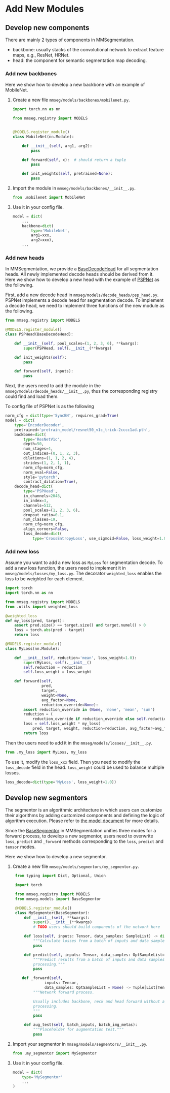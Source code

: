 # Add New Modules

## Develop new components

There are mainly 2 types of components in MMSegmentation.

- backbone: usually stacks of the convolutional network to extract feature maps, e.g., ResNet, HRNet.
- head: the component for semantic segmentation map decoding.

### Add new backbones

Here we show how to develop a new backbone with an example of MobileNet.

1. Create a new file `mmseg/models/backbones/mobilenet.py`.

   ```python
   import torch.nn as nn

   from mmseg.registry import MODELS


   @MODELS.register_module()
   class MobileNet(nn.Module):

       def __init__(self, arg1, arg2):
           pass

       def forward(self, x):  # should return a tuple
           pass

       def init_weights(self, pretrained=None):
           pass
   ```

2. Import the module in `mmseg/models/backbones/__init__.py`.

   ```python
   from .mobilenet import MobileNet
   ```

3. Use it in your config file.

   ```python
   model = dict(
       ...
       backbone=dict(
           type='MobileNet',
           arg1=xxx,
           arg2=xxx),
       ...
   ```

### Add new heads

In MMSegmentation, we provide a [BaseDecodeHead](https://github.com/open-mmlab/mmsegmentation/blob/1.x/mmseg/models/decode_heads/decode_head.py#L17) for all segmentation heads.
All newly implemented decode heads should be derived from it.
Here we show how to develop a new head with the example of [PSPNet](https://arxiv.org/abs/1612.01105) as the following.

First, add a new decode head in `mmseg/models/decode_heads/psp_head.py`.
PSPNet implements a decode head for segmentation decode.
To implement a decode head, we need to implement three functions of the new module as the following.

```python
from mmseg.registry import MODELS

@MODELS.register_module()
class PSPHead(BaseDecodeHead):

    def __init__(self, pool_scales=(1, 2, 3, 6), **kwargs):
        super(PSPHead, self).__init__(**kwargs)

    def init_weights(self):
        pass

    def forward(self, inputs):
        pass
```

Next, the users need to add the module in the `mmseg/models/decode_heads/__init__.py`, thus the corresponding registry could find and load them.

To config file of PSPNet is as the following

```python
norm_cfg = dict(type='SyncBN', requires_grad=True)
model = dict(
    type='EncoderDecoder',
    pretrained='pretrain_model/resnet50_v1c_trick-2cccc1ad.pth',
    backbone=dict(
        type='ResNetV1c',
        depth=50,
        num_stages=4,
        out_indices=(0, 1, 2, 3),
        dilations=(1, 1, 2, 4),
        strides=(1, 2, 1, 1),
        norm_cfg=norm_cfg,
        norm_eval=False,
        style='pytorch',
        contract_dilation=True),
    decode_head=dict(
        type='PSPHead',
        in_channels=2048,
        in_index=3,
        channels=512,
        pool_scales=(1, 2, 3, 6),
        dropout_ratio=0.1,
        num_classes=19,
        norm_cfg=norm_cfg,
        align_corners=False,
        loss_decode=dict(
            type='CrossEntropyLoss', use_sigmoid=False, loss_weight=1.0)))

```

### Add new loss

Assume you want to add a new loss as `MyLoss` for segmentation decode.
To add a new loss function, the users need to implement it in `mmseg/models/losses/my_loss.py`.
The decorator `weighted_loss` enables the loss to be weighted for each element.

```python
import torch
import torch.nn as nn

from mmseg.registry import MODELS
from .utils import weighted_loss

@weighted_loss
def my_loss(pred, target):
    assert pred.size() == target.size() and target.numel() > 0
    loss = torch.abs(pred - target)
    return loss

@MODELS.register_module()
class MyLoss(nn.Module):

    def __init__(self, reduction='mean', loss_weight=1.0):
        super(MyLoss, self).__init__()
        self.reduction = reduction
        self.loss_weight = loss_weight

    def forward(self,
                pred,
                target,
                weight=None,
                avg_factor=None,
                reduction_override=None):
        assert reduction_override in (None, 'none', 'mean', 'sum')
        reduction = (
            reduction_override if reduction_override else self.reduction)
        loss = self.loss_weight * my_loss(
            pred, target, weight, reduction=reduction, avg_factor=avg_factor)
        return loss
```

Then the users need to add it in the `mmseg/models/losses/__init__.py`.

```python
from .my_loss import MyLoss, my_loss

```

To use it, modify the `loss_xxx` field.
Then you need to modify the `loss_decode` field in the head.
`loss_weight` could be used to balance multiple losses.

```python
loss_decode=dict(type='MyLoss', loss_weight=1.0))
```

## Develop new segmentors

The segmentor is an algorithmic architecture in which users can customize their algorithms by adding customized components and defining the logic of algorithm execution. Please refer to [the model document](https://github.com/open-mmlab/mmsegmentation/blob/1.x/docs/en/advanced_guides/models.md) for more details.

Since the [BaseSegmentor](https://github.com/open-mmlab/mmsegmentation/blob/1.x/mmseg/models/segmentors/base.py#L15) in MMSegmentation unifies three modes for a forward process, to develop a new segmentor, users need to overwrite `loss`, `predict` and `_forward` methods corresponding to the `loss`, `predict` and `tensor` modes.

Here we show how to develop a new segmentor.

1. Create a new file `mmseg/models/segmentors/my_segmentor.py`.

   ```python
    from typing import Dict, Optional, Union

    import torch

    from mmseg.registry import MODELS
    from mmseg.models import BaseSegmentor

    @MODELS.register_module()
    class MySegmentor(BaseSegmentor):
        def __init__(self, **kwargs):
            super().__init__(**kwargs)
            # TODO users should build components of the network here

        def loss(self, inputs: Tensor, data_samples: SampleList) -> dict:
            """Calculate losses from a batch of inputs and data samples."""
            pass

        def predict(self, inputs: Tensor, data_samples: OptSampleList=None) -> SampleList:
            """Predict results from a batch of inputs and data samples with post-
            processing."""
            pass

       def _forward(self,
                 inputs: Tensor,
                 data_samples: OptSampleList = None) -> Tuple[List[Tensor]]:
            """Network forward process.

            Usually includes backbone, neck and head forward without any post-
            processing.
            """
            pass

        def aug_test(self, batch_inputs, batch_img_metas):
            """Placeholder for augmentation test."""
            pass
   ```

2. Import your segmentor in `mmseg/models/segmentors/__init__.py`.

   ```python
   from .my_segmentor import MySegmentor
   ```

3. Use it in your config file.

   ```python
   model = dict(
       type='MySegmentor'
       ...
   )
   ```
